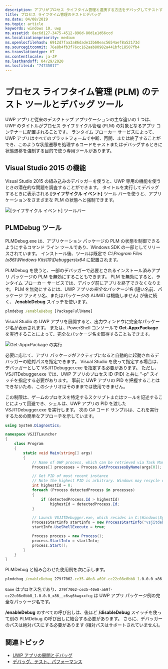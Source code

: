 ```yaml
---
description: アプリがプロセス ライフタイム管理と連携する方法をデバッグしてテストするためのツールと手法。
title: プロセス ライフタイム管理のテストとデバッグ
ms.date: 04/08/2019
ms.topic: article
keywords: windows 10, uwp
ms.assetid: 8ac6d127-3475-4512-896d-80d1e1d66ccd
ms.localizationpriority: medium
ms.openlocfilehash: 6912d7faa3a86dade13b60eac5654aef8a52173d
ms.sourcegitcommit: 76e8b4fb3f76cc162aab80982a441bfc18507fb4
ms.translationtype: HT
ms.contentlocale: ja-JP
ms.lasthandoff: 04/29/2020
ms.locfileid: "74735017"
---
```

# <a name="testing-and-debugging-tools-for-process-lifetime-management-plm"></a>プロセス ライフタイム管理 (PLM) のテスト ツールとデバッグ ツール

UWP アプリと従来のデスクトップ アプリケーションの主な違いの 1 つは、UWP のタイトルがプロセス ライフサイクル管理 (PLM) の対象となるアプリ コンテナーに配置されることです。 ランタイム ブローカー サービスによって、UWP アプリはすべてのプラットフォームで中断、再開、または終了することができ、このような状態遷移を処理するコードをテストまたはデバッグするときに状態遷移を強制する目的で使う専用ツールがあります。

## <a name="features-in-visual-studio-2015"></a>Visual Studio 2015 の機能

Visual Studio 2015 の組み込みのデバッガーを使うと、UWP 専用の機能を使うときの潜在的な問題を調査することができます。 タイトルを実行してデバッグするときに表示される **[ライフサイクル イベント]** ツール バーを使うと、アプリケーションをさまざまな PLM の状態へと強制できます。

![[ライフサイクル イベント] ツールバー](images/gs-debug-uwp-apps-001.png)

## <a name="the-plmdebug-tool"></a>PLMDebug ツール

PLMDebug.exe は、アプリケーション パッケージの PLM の状態を制御できるようにするコマンド ライン ツールであり、Windows SDK の一部としてリリースされています。 インストール後、ツールは既定で *C:\Program Files (x86)\Windows Kits\10\Debuggers\x64* に配置されます。

PLMDebug を使うと、一部のデバッガーで必要とされるインストール済みアプリ パッケージの PLM を無効にすることもできます。 PLM を無効にすると、ランタイム ブローカー サービスでは、デバッグ前にアプリを終了できなくなります。 PLM を無効にするには、UWP アプリの*完全なパッケージ名* (短い名前、パッケージ ファミリ名、またはパッケージの AUMID は機能しません) が後に続く、 **/enableDebug** スイッチを使います。

```cmd
plmdebug /enableDebug [PackageFullName]
```

Visual Studio の UWP アプリを展開すると、出力ウィンドウに完全なパッケージ名が表示されます。 または、PowerShell コンソールで **Get-AppxPackage** を実行することによって、完全なパッケージ名を取得することもできます。

![Get-AppxPackage の実行](images/gs-debug-uwp-apps-003.png)

必要に応じて、アプリ パッケージがアクティブになると自動的に起動されるデバッガーの絶対パスを指定できます。 Visual Studio を使って指定する場合は、デバッガーとして VSJITDebugger.exe を指定する必要があります。 ただし、VSJITDebugger.exe では、UWP アプリのプロセス ID (PID) と共に "-p" スイッチを指定する必要があります。 事前に UWP アプリの PID を把握することはできないため、このシナリオはそのままでは使用できません。

この制限は、ゲームのプロセスを特定するスクリプトまたはツールを記述することによって回避でき、シェルは、UWP アプリの PID を渡した VSJITDebugger.exe を実行します。 次の C# コード サンプルは、これを実行するための簡単なアプローチを示しています。

```cs
using System.Diagnostics;

namespace VSJITLauncher
{
    class Program
    {
        static void Main(string[] args)
        {
            // Name of UWP process, which can be retrieved via Task Manager.
            Process[] processes = Process.GetProcessesByName(args[0]);

            // Get PID of most recent instance
            // Note the highest PID is arbitrary. Windows may recycle or wrap the PID at any time.
            int highestId = 0;
            foreach (Process detectedProcess in processes)
            {
                if (detectedProcess.Id > highestId)
                    highestId = detectedProcess.Id;
            }

            // Launch VSJITDebugger.exe, which resides in C:\Windows\System32
            ProcessStartInfo startInfo = new ProcessStartInfo("vsjitdebugger.exe", "-p " + highestId);
            startInfo.UseShellExecute = true;

            Process process = new Process();
            process.StartInfo = startInfo;
            process.Start();
        }
    }
}
```

PLMDebug と組み合わせた使用例を次に示します。

```cmd
plmdebug /enableDebug 279f7062-ce35-40e8-a69f-cc22c08e0bb8_1.0.0.0_x86__c6sq6kwgxxfcg "\"C:\VSJITLauncher.exe\" Game"
```

`Game` はプロセス名であり、`279f7062-ce35-40e8-a69f-cc22c08e0bb8_1.0.0.0_x86__c6sq6kwgxxfcg` は UWP アプリ パッケージ例の完全なパッケージ名です。

**/enableDebug** のすべての呼び出しは、後ほど **/disableDebug** スイッチを使って別の PLMDebug の呼び出しに結合する必要があります。 さらに、デバッガーのパスは絶対パスにする必要があります (相対パスはサポートされていません)。

## <a name="related-topics"></a>関連トピック

- [UWP アプリの展開とデバッグ](deploying-and-debugging-uwp-apps.md)
- [デバッグ、テスト、パフォーマンス](index.md)
